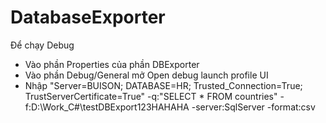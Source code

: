 # DatabaseExporter

Để chạy Debug
  + Vào phần Properties của phần DBExporter
  + Vào phần Debug/General mở Open debug launch profile UI
  + Nhập  "Server=BUISON; DATABASE=HR; Trusted_Connection=True; TrustServerCertificate=True" -q:"SELECT * FROM countries" -f:D:\Work_C#\testDBExport123HAHAHA -server:SqlServer -format:csv 
